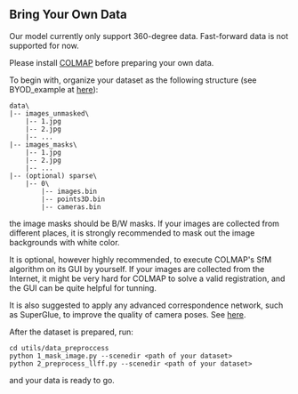 ## Bring Your Own Data

Our model currently only support 360-degree data. Fast-forward data is not supported for now.

Please install [COLMAP](https://colmap.github.io/) before preparing your own data. 

To begin with, organize your dataset as the following structure (see BYOD_example at [here](https://drive.google.com/drive/folders/1HzxaO9CcQOcUOp32xexVYFtsyKKULR7T?usp=sharing)):
```
data\
|-- images_unmasked\
    |-- 1.jpg
    |-- 2.jpg
    |-- ...
|-- images_masks\
    |-- 1.jpg
    |-- 2.jpg
    |-- ...
|-- (optional) sparse\
    |-- 0\
        |-- images.bin
        |-- points3D.bin
        |-- cameras.bin
```

the image masks should be B/W masks. If your images are collected from different places, it is strongly recommended to mask out the image backgrounds with white color.

It is optional, however highly recommended, to execute COLMAP's SfM algorithm on its GUI by yourself. If your images are collected from the Internet, it might be very hard for COLMAP to solve a valid registration, and the GUI can be quite helpful for tunning. 

It is also suggested to apply any advanced correspondence network, such as SuperGlue, to improve the quality of camera poses. See [here]( https://colmap.github.io/database.html#keypoints-and-descriptors).

After the dataset is prepared, run:
```
cd utils/data_preproccess
python 1_mask_image.py --scenedir <path of your dataset>
python 2_preprocess_llff.py --scenedir <path of your dataset>
```
and your data is ready to go.